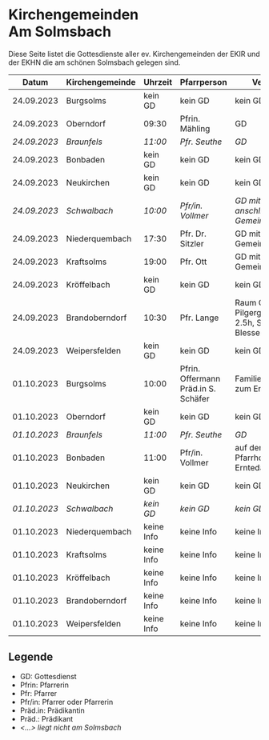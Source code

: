 # Kirchengemeinden<br>Am Solmsbach
Diese Seite listet die Gottesdienste aller ev. Kirchengemeinden der EKIR und der EKHN
die am schönen Solmsbach gelegen sind.

Datum        | Kirchengemeinde | Uhrzeit    | Pfarrperson       | Veranstaltung |
------------ | --------------- | ---------- | ----------------- | ------------- |
24.09.2023   | Burgsolms       | kein GD    | kein GD           | kein GD       | 
24.09.2023   | Oberndorf       | 09:30      | Pfrin. Mähling    | GD            | 
*24.09.2023* | *Braunfels*     | *11:00*    | *Pfr. Seuthe*     | *GD*          |
24.09.2023   | Bonbaden        | kein GD    | kein GD           | kein GD       | 
24.09.2023   | Neukirchen      | kein GD    | kein GD           | kein GD       | 
*24.09.2023* | *Schwalbach*    | *10:00*    | *Pfr/in. Vollmer* | *GD mit Konfi Vorst. und anschl. Gemeindeversammlung* |
24.09.2023   | Niederquembach  | 17:30      | Pfr. Dr. Sitzler  | GD mit anschl. Gemeindeversammlung | 
24.09.2023   | Kraftsolms      | 19:00      | Pfr. Ott          | GD mit anschl. Gemeindeversammlung | 
24.09.2023   | Kröffelbach     | kein GD    | kein GD           | kein GD       | 
24.09.2023   | Brandoberndorf  | 10:30      | Pfr. Lange        | Raum Ost Pilgergottesdienst 2.5h, Start Kirche Blessenbach |
24.09.2023   | Weipersfelden   | kein GD    | kein GD           | kein GD       | 
01.10.2023   | Burgsolms       | 10:00      | Pfrin. Offermann <br> Präd.in S. Schäfer | Familiengottesdienst zum Erntedankfest | 
01.10.2023   | Oberndorf       | kein GD    | kein GD           | kein GD       | 
*01.10.2023* | *Braunfels*     | *11:00*    | *Pfr. Seuthe*     | *GD*          |
01.10.2023   | Bonbaden        | 11:00      | Pfr/in. Vollmer   | auf dem ehem. Pfarrhof, Hauptstr. 49, Erntedank mit Katchus | 
01.10.2023   | Neukirchen      | kein GD    | kein GD           | kein GD       | 
*01.10.2023* | *Schwalbach*    | *kein GD*  | *kein GD*         | *kein GD*     |
01.10.2023   | Niederquembach  | keine Info | keine Info        | keine Info    | 
01.10.2023   | Kraftsolms      | keine Info | keine Info        | keine Info    | 
01.10.2023   | Kröffelbach     | keine Info | keine Info        | keine Info    | 
01.10.2023   | Brandoberndorf  | keine Info | keine Info        | keine Info    | 
01.10.2023   | Weipersfelden   | keine Info | keine Info        | keine Info    | 

## Legende
- GD: Gottesdienst
- Pfrin: Pfarrerin
- Pfr: Pfarrer
- Pfr/in: Pfarrer oder Pfarrerin
- Präd.in: Prädikantin
- Präd.: Prädikant
- *<...> liegt nicht am Solmsbach*
